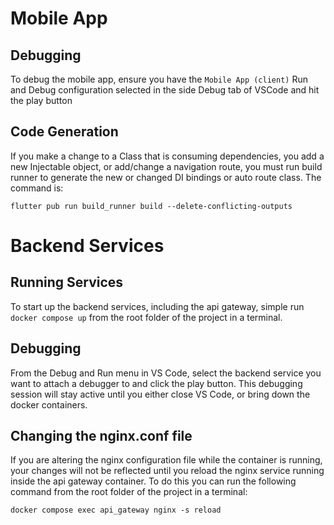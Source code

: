 # Mobile App

## Debugging
To debug the mobile app, ensure you have the `Mobile App (client)` Run and Debug configuration selected in the side Debug tab of VSCode and hit the play button

## Code Generation
If you make a change to a Class that is consuming dependencies, you add a new Injectable object, or add/change a navigation route, you must run build runner to generate the new or changed DI bindings or auto route class. The command is:

`flutter pub run build_runner build --delete-conflicting-outputs`

# Backend Services

## Running Services
To start up the backend services, including the api gateway, simple run `docker compose up` from the root folder of the project in a terminal.

## Debugging
From the Debug and Run menu in VS Code, select the backend service you want to attach a debugger to and click the play button. This debugging session will stay active until you either close VS Code, or bring down the docker containers.

## Changing the nginx.conf file
If you are altering the nginx configuration file while the container is running, your changes will not be reflected until you reload the nginx service running inside the api gateway container. To do this you can run the following command from the root folder of the project in a terminal:

`docker compose exec api_gateway nginx -s reload`